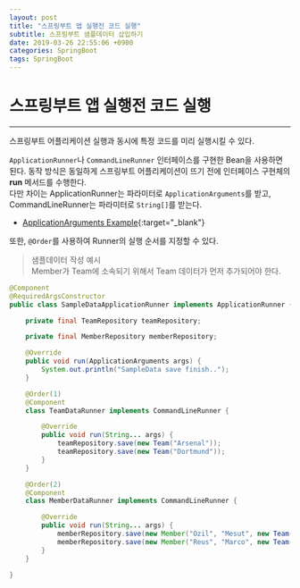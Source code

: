 ```yaml
---
layout: post
title: "스프링부트 앱 실행전 코드 실행"
subtitle: 스프링부트 샘플데이터 삽입하기 
date: 2019-03-26 22:55:06 +0900
categories: SpringBoot
tags: SpringBoot
---
```


# 스프링부트 앱 실행전 코드 실행
---

스프링부트 어플리케이션 실행과 동시에 특정 코드를 미리 실행시킬 수 있다.  

`ApplicationRunner`나 `CommandLineRunner` 인터페이스를 구현한 Bean을 사용하면 된다.
동작 방식은 동일하게 스프링부트 어플리케이션이 뜨기 전에 인터페이스 구현체의 **run** 메서드를 수행한다.  
다만 차이는 ApplicationRunner는 파라미터로 `ApplicationArguments`를 받고, CommandLineRunner는 파라미터로 `String[]`를 받는다.
  - [ApplicationArguments Example](https://goni9071.tistory.com/entry/spring-boot-main-args-ApplicationArguments){:target="_blank"}
  
또한, `@Order`를 사용하여 Runner의 실행 순서를 지정할 수 있다.

> 샘플데이터 작성 예시       
Member가 Team에 소속되기 위해서 Team 데이터가 먼저 추가되어야 한다.

```java
@Component
@RequiredArgsConstructor
public class SampleDataApplicationRunner implements ApplicationRunner {

    private final TeamRepository teamRepository;

    private final MemberRepository memberRepository;

    @Override
    public void run(ApplicationArguments args) {
        System.out.println("SampleData save finish..");
    }

    @Order(1)
    @Component
    class TeamDataRunner implements CommandLineRunner {

        @Override
        public void run(String... args) {
            teamRepository.save(new Team("Arsenal"));
            teamRepository.save(new Team("Dortmund"));
        }
    }

    @Order(2)
    @Component
    class MemberDataRunner implements CommandLineRunner {

        @Override
        public void run(String... args) {
            memberRepository.save(new Member("Ozil", "Mesut", new Team("Arsenal")));
            memberRepository.save(new Member("Reus", "Marco", new Team("Dortmund")));
        }
    }

}
```